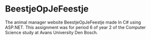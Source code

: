 # BeestjeOpJeFeestje
The animal manager website BeestjeOpJeFeestje made In C# using ASP.NET. This assignment was for period 6 of year 2 of the Computer Science study at Avans University Den Bosch.

